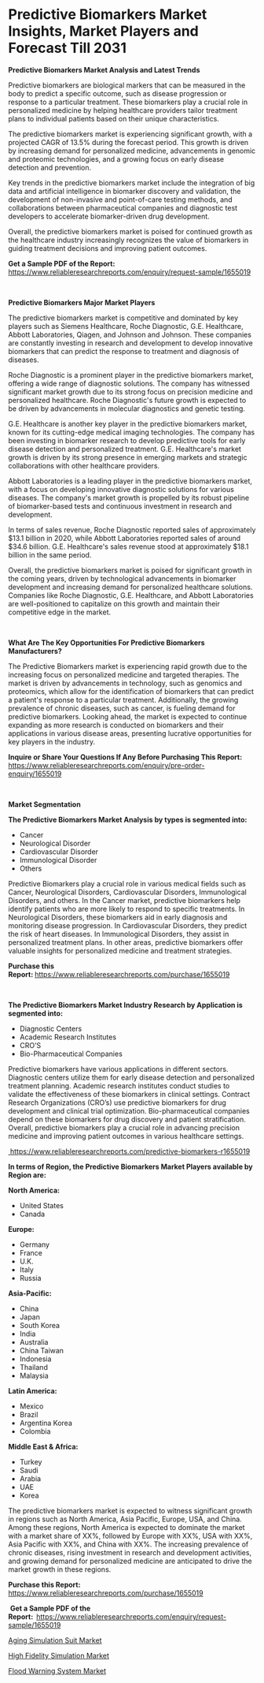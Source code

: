 <p><h1>Predictive Biomarkers Market Insights, Market Players and Forecast Till 2031</h1></p><p><strong>Predictive Biomarkers Market Analysis and Latest Trends</strong></p>
<p><p>Predictive biomarkers are biological markers that can be measured in the body to predict a specific outcome, such as disease progression or response to a particular treatment. These biomarkers play a crucial role in personalized medicine by helping healthcare providers tailor treatment plans to individual patients based on their unique characteristics.</p><p>The predictive biomarkers market is experiencing significant growth, with a projected CAGR of 13.5% during the forecast period. This growth is driven by increasing demand for personalized medicine, advancements in genomic and proteomic technologies, and a growing focus on early disease detection and prevention.</p><p>Key trends in the predictive biomarkers market include the integration of big data and artificial intelligence in biomarker discovery and validation, the development of non-invasive and point-of-care testing methods, and collaborations between pharmaceutical companies and diagnostic test developers to accelerate biomarker-driven drug development.</p><p>Overall, the predictive biomarkers market is poised for continued growth as the healthcare industry increasingly recognizes the value of biomarkers in guiding treatment decisions and improving patient outcomes.</p></p>
<p><strong>Get a Sample PDF of the Report:&nbsp;</strong> <a href="https://www.reliableresearchreports.com/enquiry/request-sample/1655019">https://www.reliableresearchreports.com/enquiry/request-sample/1655019</a></p>
<p>&nbsp;</p>
<p><strong>Predictive Biomarkers Major Market Players</strong></p>
<p><p>The predictive biomarkers market is competitive and dominated by key players such as Siemens Healthcare, Roche Diagnostic, G.E. Healthcare, Abbott Laboratories, Qiagen, and Johnson and Johnson. These companies are constantly investing in research and development to develop innovative biomarkers that can predict the response to treatment and diagnosis of diseases.</p><p>Roche Diagnostic is a prominent player in the predictive biomarkers market, offering a wide range of diagnostic solutions. The company has witnessed significant market growth due to its strong focus on precision medicine and personalized healthcare. Roche Diagnostic's future growth is expected to be driven by advancements in molecular diagnostics and genetic testing.</p><p>G.E. Healthcare is another key player in the predictive biomarkers market, known for its cutting-edge medical imaging technologies. The company has been investing in biomarker research to develop predictive tools for early disease detection and personalized treatment. G.E. Healthcare's market growth is driven by its strong presence in emerging markets and strategic collaborations with other healthcare providers.</p><p>Abbott Laboratories is a leading player in the predictive biomarkers market, with a focus on developing innovative diagnostic solutions for various diseases. The company's market growth is propelled by its robust pipeline of biomarker-based tests and continuous investment in research and development.</p><p>In terms of sales revenue, Roche Diagnostic reported sales of approximately $13.1 billion in 2020, while Abbott Laboratories reported sales of around $34.6 billion. G.E. Healthcare's sales revenue stood at approximately $18.1 billion in the same period.</p><p>Overall, the predictive biomarkers market is poised for significant growth in the coming years, driven by technological advancements in biomarker development and increasing demand for personalized healthcare solutions. Companies like Roche Diagnostic, G.E. Healthcare, and Abbott Laboratories are well-positioned to capitalize on this growth and maintain their competitive edge in the market.</p></p>
<p>&nbsp;</p>
<p><strong>What Are The Key Opportunities For Predictive Biomarkers Manufacturers?</strong></p>
<p><p>The Predictive Biomarkers market is experiencing rapid growth due to the increasing focus on personalized medicine and targeted therapies. The market is driven by advancements in technology, such as genomics and proteomics, which allow for the identification of biomarkers that can predict a patient's response to a particular treatment. Additionally, the growing prevalence of chronic diseases, such as cancer, is fueling demand for predictive biomarkers. Looking ahead, the market is expected to continue expanding as more research is conducted on biomarkers and their applications in various disease areas, presenting lucrative opportunities for key players in the industry.</p></p>
<p><strong>Inquire or Share Your Questions If Any Before Purchasing This Report:</strong> <a href="https://www.reliableresearchreports.com/enquiry/pre-order-enquiry/1655019">https://www.reliableresearchreports.com/enquiry/pre-order-enquiry/1655019</a></p>
<p>&nbsp;</p>
<p><strong>Market Segmentation</strong></p>
<p><strong>The Predictive Biomarkers Market Analysis by types is segmented into:</strong></p>
<p><ul><li>Cancer</li><li>Neurological Disorder</li><li>Cardiovascular Disorder</li><li>Immunological Disorder</li><li>Others</li></ul></p>
<p><p>Predictive Biomarkers play a crucial role in various medical fields such as Cancer, Neurological Disorders, Cardiovascular Disorders, Immunological Disorders, and others. In the Cancer market, predictive biomarkers help identify patients who are more likely to respond to specific treatments. In Neurological Disorders, these biomarkers aid in early diagnosis and monitoring disease progression. In Cardiovascular Disorders, they predict the risk of heart diseases. In Immunological Disorders, they assist in personalized treatment plans. In other areas, predictive biomarkers offer valuable insights for personalized medicine and treatment strategies.</p></p>
<p><strong>Purchase this Report:&nbsp;</strong><a href="https://www.reliableresearchreports.com/purchase/1655019">https://www.reliableresearchreports.com/purchase/1655019</a></p>
<p>&nbsp;</p>
<p><strong>The Predictive Biomarkers Market Industry Research by Application is segmented into:</strong></p>
<p><ul><li>Diagnostic Centers</li><li>Academic Research Institutes</li><li>CRO’S</li><li>Bio-Pharmaceutical Companies</li></ul></p>
<p><p>Predictive biomarkers have various applications in different sectors. Diagnostic centers utilize them for early disease detection and personalized treatment planning. Academic research institutes conduct studies to validate the effectiveness of these biomarkers in clinical settings. Contract Research Organizations (CRO’s) use predictive biomarkers for drug development and clinical trial optimization. Bio-pharmaceutical companies depend on these biomarkers for drug discovery and patient stratification. Overall, predictive biomarkers play a crucial role in advancing precision medicine and improving patient outcomes in various healthcare settings.</p></p>
<p><a href="https://www.reliableresearchreports.com/predictive-biomarkers-r1655019">&nbsp;https://www.reliableresearchreports.com/predictive-biomarkers-r1655019</a></p>
<p><strong>In terms of Region, the Predictive Biomarkers Market Players available by Region are:</strong></p>
<p>
    <p> <strong> North America: </strong>
        <ul>
            <li>United States</li>
            <li>Canada</li>
        </ul>
        </p> 
    <p> <strong> Europe: </strong>
        <ul>
            <li>Germany</li>
            <li>France</li>
            <li>U.K.</li>
            <li>Italy</li>
            <li>Russia</li>
        </ul>
        </p> 
    <p> <strong> Asia-Pacific: </strong>
        <ul>
            <li>China</li>
            <li>Japan</li>
            <li>South Korea</li>
            <li>India</li>
            <li>Australia</li>
            <li>China Taiwan</li>
            <li>Indonesia</li>
            <li>Thailand</li>
            <li>Malaysia</li>
        </ul>
        </p> 
    <p> <strong> Latin America: </strong>
        <ul>
            <li>Mexico</li>
            <li>Brazil</li>
            <li>Argentina Korea</li>
            <li>Colombia</li>
        </ul>
        </p> 
    <p> <strong> Middle East & Africa: </strong>
        <ul>
            <li>Turkey</li>
            <li>Saudi</li>
            <li>Arabia</li>
            <li>UAE</li>
            <li>Korea</li>
        </ul>
    </p>
    </p>
<p><p>The predictive biomarkers market is expected to witness significant growth in regions such as North America, Asia Pacific, Europe, USA, and China. Among these regions, North America is expected to dominate the market with a market share of XX%, followed by Europe with XX%, USA with XX%, Asia Pacific with XX%, and China with XX%. The increasing prevalence of chronic diseases, rising investment in research and development activities, and growing demand for personalized medicine are anticipated to drive the market growth in these regions.</p></p>
<p><strong>Purchase this Report: </strong><a href="https://www.reliableresearchreports.com/purchase/1655019">https://www.reliableresearchreports.com/purchase/1655019</a></p>
<p>&nbsp;<strong>Get a Sample PDF of the Report:&nbsp;&nbsp;</strong><a href="https://www.reliableresearchreports.com/enquiry/request-sample/1655019">https://www.reliableresearchreports.com/enquiry/request-sample/1655019</a></p>
<p><strong></strong></p>
<p><p><a href="https://www.linkedin.com/pulse/aging-simulation-suit-market-size-outlook-forecast-2024-owkmc">Aging Simulation Suit Market</a></p><p><a href="https://www.linkedin.com/pulse/high-fidelity-simulation-market-outlook-industry-overview-s9s4c">High Fidelity Simulation Market</a></p><p><a href="https://www.linkedin.com/pulse/flood-warning-system-market-report-reveals-latest-trends-growth-szfke">Flood Warning System Market</a></p></p>